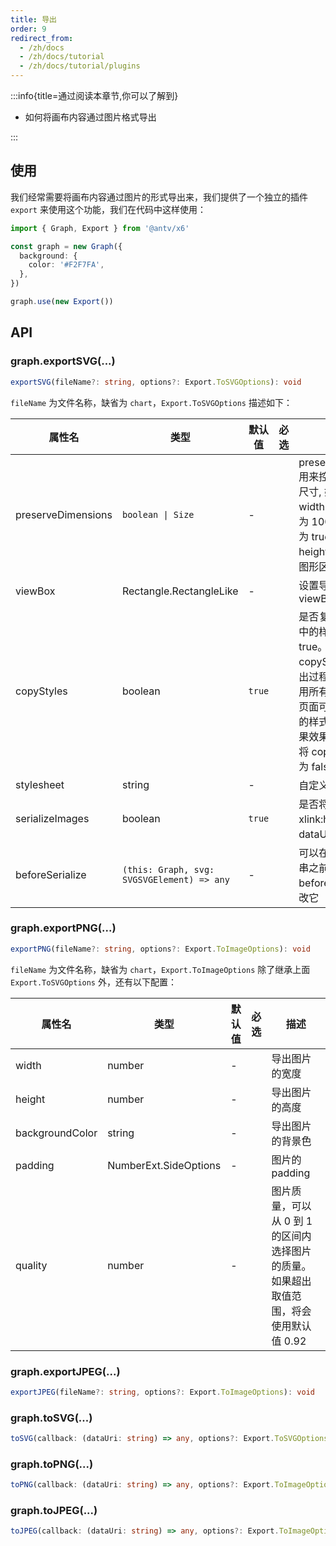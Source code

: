 ```yaml
---
title: 导出
order: 9
redirect_from:
  - /zh/docs
  - /zh/docs/tutorial
  - /zh/docs/tutorial/plugins
---
```


:::info{title=通过阅读本章节,你可以了解到}

- 如何将画布内容通过图片格式导出

:::

## 使用

我们经常需要将画布内容通过图片的形式导出来，我们提供了一个独立的插件 `export` 来使用这个功能，我们在代码中这样使用：

```ts
import { Graph, Export } from '@antv/x6'

const graph = new Graph({
  background: {
    color: '#F2F7FA',
  },
})

graph.use(new Export())
```

## API

### graph.exportSVG(...)

```ts
exportSVG(fileName?: string, options?: Export.ToSVGOptions): void
```

`fileName` 为文件名称，缺省为 `chart`，`Export.ToSVGOptions` 描述如下：

| 属性名             | 类型                                       | 默认值 | 必选 | 描述                                                                                                                                                                            |
|--------------------|--------------------------------------------|--------|------|-------------------------------------------------------------------------------------------------------------------------------------------------------------------------------|
| preserveDimensions | `boolean \| Size`                          | -      |      | preserveDimensions 用来控制导出 svg 的尺寸, 如果不设置，width 和 height 默认为 100%；如果设置为 true, width 和 height 会自动计算为图形区域的实际大小                              |
| viewBox            | Rectangle.RectangleLike                    | -      |      | 设置导出 svg 的 viewBox                                                                                                                                                         |
| copyStyles         | boolean                                    | `true` |      | 是否复制外部样式表中的样式，默认是 true。开启 copyStyles 后，在导出过程中因为需要禁用所有样式表，所以页面可能会出现短暂的样式丢失现象。如果效果特别差，可以将 copyStyles 设置为 false |
| stylesheet         | string                                     | -      |      | 自定义样式表                                                                                                                                                                    |
| serializeImages    | boolean                                    | `true` |      | 是否将 image 元素的 xlink:href 链接转化为 dataUri 格式                                                                                                                          |
| beforeSerialize    | `(this: Graph, svg: SVGSVGElement) => any` | -      |      | 可以在导出 svg 字符串之前调用 beforeSerialize 来修改它                                                                                                                          |

### graph.exportPNG(...)

```ts
exportPNG(fileName?: string, options?: Export.ToImageOptions): void
```

`fileName` 为文件名称，缺省为 `chart`，`Export.ToImageOptions` 除了继承上面 `Export.ToSVGOptions` 外，还有以下配置：

| 属性名          | 类型                  | 默认值 | 必选 | 描述                                                                               |
|-----------------|-----------------------|--------|------|----------------------------------------------------------------------------------|
| width           | number                | -      |      | 导出图片的宽度                                                                     |
| height          | number                | -      |      | 导出图片的高度                                                                     |
| backgroundColor | string                | -      |      | 导出图片的背景色                                                                   |
| padding         | NumberExt.SideOptions | -      |      | 图片的 padding                                                                     |
| quality         | number                | -      |      | 图片质量，可以从 0 到 1 的区间内选择图片的质量。如果超出取值范围，将会使用默认值 0.92 |

### graph.exportJPEG(...)

```ts
exportJPEG(fileName?: string, options?: Export.ToImageOptions): void
```

### graph.toSVG(...)

```ts
toSVG(callback: (dataUri: string) => any, options?: Export.ToSVGOptions): void
```

### graph.toPNG(...)

```ts
toPNG(callback: (dataUri: string) => any, options?: Export.ToImageOptions): void
```

### graph.toJPEG(...)

```ts
toJPEG(callback: (dataUri: string) => any, options?: Export.ToImageOptions): void
```
